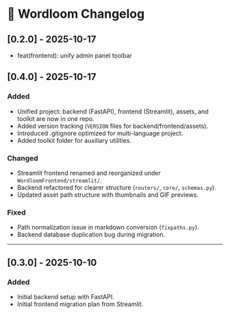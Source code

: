 # 📜 Wordloom Changelog

## [0.2.0] - 2025-10-17
- feat(frontend): unify admin panel toolbar

## [0.4.0] - 2025-10-17
### Added
- Unified project: backend (FastAPI), frontend (Streamlit), assets, and toolkit are now in one repo.
- Added version tracking (`VERSION` files for backend/frontend/assets).
- Introduced .gitignore optimized for multi-language project.
- Added toolkit folder for auxiliary utilities.

### Changed
- Streamlit frontend renamed and reorganized under `WordloomFrontend/streamlit/`.
- Backend refactored for clearer structure (`routers/`, `core/`, `schemas.py`).
- Updated asset path structure with thumbnails and GIF previews.

### Fixed
- Path normalization issue in markdown conversion (`fixpaths.py`).
- Backend database duplication bug during migration.

---

## [0.3.0] - 2025-10-10
### Added
- Initial backend setup with FastAPI.
- Initial frontend migration plan from Streamlit.
